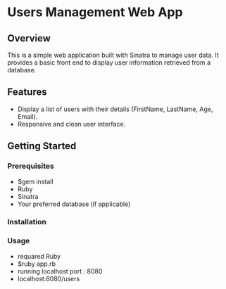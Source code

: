 # Users Management Web App

## Overview

This is a simple web application built with Sinatra to manage user data. It provides a basic front end to display user information retrieved from a database.

## Features

- Display a list of users with their details (FirstName, LastName, Age, Email).
- Responsive and clean user interface.

## Getting Started

### Prerequisites

- $gem install
- Ruby
- Sinatra
- Your preferred database (if applicable)

### Installation

### Usage

- requared Ruby
- $ruby app.rb
- running localhost port : 8080
- localhost:8080/users